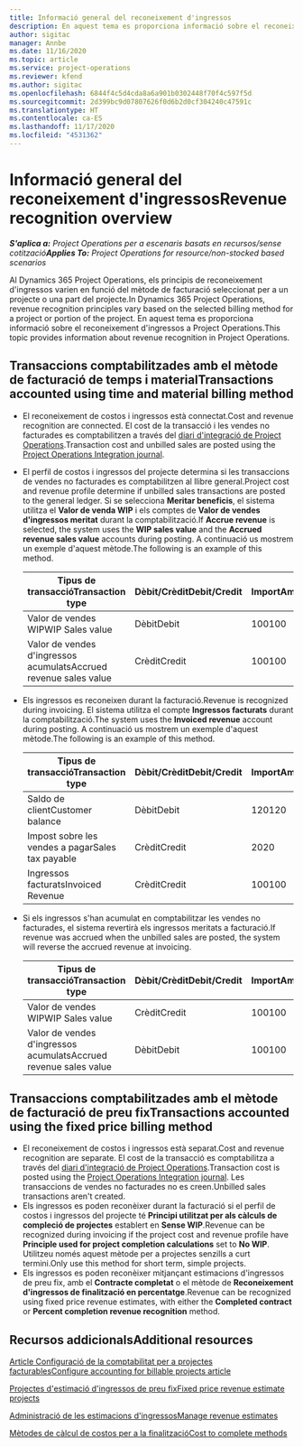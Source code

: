 ```yaml
---
title: Informació general del reconeixement d'ingressos
description: En aquest tema es proporciona informació sobre el reconeixement d'ingressos a Project Operations.
author: sigitac
manager: Annbe
ms.date: 11/16/2020
ms.topic: article
ms.service: project-operations
ms.reviewer: kfend
ms.author: sigitac
ms.openlocfilehash: 6844f4c5d4cda8a6a901b0302448f70f4c597f5d
ms.sourcegitcommit: 2d399bc9d07807626f0d6b2d0cf304240c47591c
ms.translationtype: HT
ms.contentlocale: ca-ES
ms.lasthandoff: 11/17/2020
ms.locfileid: "4531362"
---
```

# <a name="revenue-recognition-overview"></a><span data-ttu-id="15e18-103">Informació general del reconeixement d'ingressos</span><span class="sxs-lookup"><span data-stu-id="15e18-103">Revenue recognition overview</span></span>

<span data-ttu-id="15e18-104">_**S'aplica a:** Project Operations per a escenaris basats en recursos/sense cotització_</span><span class="sxs-lookup"><span data-stu-id="15e18-104">_**Applies To:** Project Operations for resource/non-stocked based scenarios_</span></span>

<span data-ttu-id="15e18-105">Al Dynamics 365 Project Operations, els principis de reconeixement d'ingressos varien en funció del mètode de facturació seleccionat per a un projecte o una part del projecte.</span><span class="sxs-lookup"><span data-stu-id="15e18-105">In Dynamics 365 Project Operations, revenue recognition principles vary based on the selected billing method for a project or portion of the project.</span></span> <span data-ttu-id="15e18-106">En aquest tema es proporciona informació sobre el reconeixement d'ingressos a Project Operations.</span><span class="sxs-lookup"><span data-stu-id="15e18-106">This topic provides information about revenue recognition in Project Operations.</span></span>

## <a name="transactions-accounted-using-time-and-material-billing-method"></a><span data-ttu-id="15e18-107">Transaccions comptabilitzades amb el mètode de facturació de temps i material</span><span class="sxs-lookup"><span data-stu-id="15e18-107">Transactions accounted using time and material billing method</span></span>

- <span data-ttu-id="15e18-108">El reconeixement de costos i ingressos està connectat.</span><span class="sxs-lookup"><span data-stu-id="15e18-108">Cost and revenue recognition are connected.</span></span> <span data-ttu-id="15e18-109">El cost de la transacció i les vendes no facturades es comptabilitzen a través del [diari d'integració de Project Operations](../project-accounting/project-operations-integration-journal.md).</span><span class="sxs-lookup"><span data-stu-id="15e18-109">Transaction cost and unbilled sales are posted using the [Project Operations Integration journal](../project-accounting/project-operations-integration-journal.md).</span></span>
- <span data-ttu-id="15e18-110">El perfil de costos i ingressos del projecte determina si les transaccions de vendes no facturades es comptabilitzen al llibre general.</span><span class="sxs-lookup"><span data-stu-id="15e18-110">Project cost and revenue profile determine if unbilled sales transactions are posted to the general ledger.</span></span> <span data-ttu-id="15e18-111">Si se selecciona **Meritar beneficis**, el sistema utilitza el **Valor de venda WIP** i els comptes de **Valor de vendes d'ingressos meritat** durant la comptabilització.</span><span class="sxs-lookup"><span data-stu-id="15e18-111">If **Accrue revenue** is selected, the system uses the **WIP sales value** and the **Accrued revenue sales value** accounts during posting.</span></span> <span data-ttu-id="15e18-112">A continuació us mostrem un exemple d'aquest mètode.</span><span class="sxs-lookup"><span data-stu-id="15e18-112">The following is an example of this method.</span></span>  

  | <span data-ttu-id="15e18-113">Tipus de transacció</span><span class="sxs-lookup"><span data-stu-id="15e18-113">Transaction type</span></span> | <span data-ttu-id="15e18-114">Dèbit/Crèdit</span><span class="sxs-lookup"><span data-stu-id="15e18-114">Debit/Credit</span></span> | <span data-ttu-id="15e18-115">Import</span><span class="sxs-lookup"><span data-stu-id="15e18-115">Amount</span></span> |
  | --- | --- | --- |
  | <span data-ttu-id="15e18-116">Valor de vendes WIP</span><span class="sxs-lookup"><span data-stu-id="15e18-116">WIP Sales value</span></span> | <span data-ttu-id="15e18-117">Dèbit</span><span class="sxs-lookup"><span data-stu-id="15e18-117">Debit</span></span> | <span data-ttu-id="15e18-118">100</span><span class="sxs-lookup"><span data-stu-id="15e18-118">100</span></span> |
  | <span data-ttu-id="15e18-119">Valor de vendes d'ingressos acumulats</span><span class="sxs-lookup"><span data-stu-id="15e18-119">Accrued revenue sales value</span></span> | <span data-ttu-id="15e18-120">Crèdit</span><span class="sxs-lookup"><span data-stu-id="15e18-120">Credit</span></span> | <span data-ttu-id="15e18-121">100</span><span class="sxs-lookup"><span data-stu-id="15e18-121">100</span></span> |

- <span data-ttu-id="15e18-122">Els ingressos es reconeixen durant la facturació.</span><span class="sxs-lookup"><span data-stu-id="15e18-122">Revenue is recognized during invoicing.</span></span> <span data-ttu-id="15e18-123">El sistema utilitza el compte **Ingressos facturats** durant la comptabilització.</span><span class="sxs-lookup"><span data-stu-id="15e18-123">The system uses the **Invoiced revenue** account during posting.</span></span> <span data-ttu-id="15e18-124">A continuació us mostrem un exemple d'aquest mètode.</span><span class="sxs-lookup"><span data-stu-id="15e18-124">The following is an example of this method.</span></span>  

  | <span data-ttu-id="15e18-125">Tipus de transacció</span><span class="sxs-lookup"><span data-stu-id="15e18-125">Transaction type</span></span> | <span data-ttu-id="15e18-126">Dèbit/Crèdit</span><span class="sxs-lookup"><span data-stu-id="15e18-126">Debit/Credit</span></span> | <span data-ttu-id="15e18-127">Import</span><span class="sxs-lookup"><span data-stu-id="15e18-127">Amount</span></span> |
  | --- | --- | --- |
  | <span data-ttu-id="15e18-128">Saldo de client</span><span class="sxs-lookup"><span data-stu-id="15e18-128">Customer balance</span></span> | <span data-ttu-id="15e18-129">Dèbit</span><span class="sxs-lookup"><span data-stu-id="15e18-129">Debit</span></span> | <span data-ttu-id="15e18-130">120</span><span class="sxs-lookup"><span data-stu-id="15e18-130">120</span></span> |
  | <span data-ttu-id="15e18-131">Impost sobre les vendes a pagar</span><span class="sxs-lookup"><span data-stu-id="15e18-131">Sales tax payable</span></span> | <span data-ttu-id="15e18-132">Crèdit</span><span class="sxs-lookup"><span data-stu-id="15e18-132">Credit</span></span> | <span data-ttu-id="15e18-133">20</span><span class="sxs-lookup"><span data-stu-id="15e18-133">20</span></span> |
  | <span data-ttu-id="15e18-134">Ingressos facturats</span><span class="sxs-lookup"><span data-stu-id="15e18-134">Invoiced Revenue</span></span> | <span data-ttu-id="15e18-135">Crèdit</span><span class="sxs-lookup"><span data-stu-id="15e18-135">Credit</span></span> | <span data-ttu-id="15e18-136">100</span><span class="sxs-lookup"><span data-stu-id="15e18-136">100</span></span> |

- <span data-ttu-id="15e18-137">Si els ingressos s'han acumulat en comptabilitzar les vendes no facturades, el sistema revertirà els ingressos meritats a facturació.</span><span class="sxs-lookup"><span data-stu-id="15e18-137">If revenue was accrued when the unbilled sales are posted, the system will reverse the accrued revenue at invoicing.</span></span>

  | <span data-ttu-id="15e18-138">Tipus de transacció</span><span class="sxs-lookup"><span data-stu-id="15e18-138">Transaction type</span></span> | <span data-ttu-id="15e18-139">Dèbit/Crèdit</span><span class="sxs-lookup"><span data-stu-id="15e18-139">Debit/Credit</span></span> | <span data-ttu-id="15e18-140">Import</span><span class="sxs-lookup"><span data-stu-id="15e18-140">Amount</span></span> |
  | --- | --- | --- |
  | <span data-ttu-id="15e18-141">Valor de vendes WIP</span><span class="sxs-lookup"><span data-stu-id="15e18-141">WIP Sales value</span></span> | <span data-ttu-id="15e18-142">Crèdit</span><span class="sxs-lookup"><span data-stu-id="15e18-142">Credit</span></span> | <span data-ttu-id="15e18-143">100</span><span class="sxs-lookup"><span data-stu-id="15e18-143">100</span></span> |
  | <span data-ttu-id="15e18-144">Valor de vendes d'ingressos acumulats</span><span class="sxs-lookup"><span data-stu-id="15e18-144">Accrued revenue sales value</span></span> | <span data-ttu-id="15e18-145">Dèbit</span><span class="sxs-lookup"><span data-stu-id="15e18-145">Debit</span></span> | <span data-ttu-id="15e18-146">100</span><span class="sxs-lookup"><span data-stu-id="15e18-146">100</span></span> |

## <a name="transactions-accounted-using-the-fixed-price-billing-method"></a><span data-ttu-id="15e18-147">Transaccions comptabilitzades amb el mètode de facturació de preu fix</span><span class="sxs-lookup"><span data-stu-id="15e18-147">Transactions accounted using the fixed price billing method</span></span>

- <span data-ttu-id="15e18-148">El reconeixement de costos i ingressos està separat.</span><span class="sxs-lookup"><span data-stu-id="15e18-148">Cost and revenue recognition are separate.</span></span> <span data-ttu-id="15e18-149">El cost de la transacció es comptabilitza a través del [diari d'integració de Project Operations](../project-accounting/project-operations-integration-journal.md).</span><span class="sxs-lookup"><span data-stu-id="15e18-149">Transaction cost is posted using the [Project Operations Integration journal](../project-accounting/project-operations-integration-journal.md).</span></span> <span data-ttu-id="15e18-150">Les transaccions de vendes no facturades no es creen.</span><span class="sxs-lookup"><span data-stu-id="15e18-150">Unbilled sales transactions aren't created.</span></span>
- <span data-ttu-id="15e18-151">Els ingressos es poden reconèixer durant la facturació si el perfil de costos i ingressos del projecte té **Principi utilitzat per als càlculs de compleció de projectes** establert en **Sense WIP**.</span><span class="sxs-lookup"><span data-stu-id="15e18-151">Revenue can be recognized during invoicing if the project cost and revenue profile have **Principle used for project completion calculations** set to **No WIP**.</span></span> <span data-ttu-id="15e18-152">Utilitzeu només aquest mètode per a projectes senzills a curt termini.</span><span class="sxs-lookup"><span data-stu-id="15e18-152">Only use this method for short term, simple projects.</span></span>
- <span data-ttu-id="15e18-153">Els ingressos es poden reconèixer mitjançant estimacions d'ingressos de preu fix, amb el **Contracte completat** o el mètode de **Reconeixement d'ingressos de finalització en percentatge**.</span><span class="sxs-lookup"><span data-stu-id="15e18-153">Revenue can be recognized using fixed price revenue estimates, with either the **Completed contract** or **Percent completion revenue recognition** method.</span></span>

## <a name="additional-resources"></a><span data-ttu-id="15e18-154">Recursos addicionals</span><span class="sxs-lookup"><span data-stu-id="15e18-154">Additional resources</span></span>
[<span data-ttu-id="15e18-155">Article Configuració de la comptabilitat per a projectes facturables</span><span class="sxs-lookup"><span data-stu-id="15e18-155">Configure accounting for billable projects article</span></span>](../project-accounting/configure-accounting-billable-projects.md)

[<span data-ttu-id="15e18-156">Projectes d'estimació d'ingressos de preu fix</span><span class="sxs-lookup"><span data-stu-id="15e18-156">Fixed price revenue estimate projects</span></span>](rev-rec-percentage-completion-method.md)

[<span data-ttu-id="15e18-157">Administració de les estimacions d'ingressos</span><span class="sxs-lookup"><span data-stu-id="15e18-157">Manage revenue estimates</span></span>](rev-rec-completed-contract-method.md)

[<span data-ttu-id="15e18-158">Mètodes de càlcul de costos per a la finalització</span><span class="sxs-lookup"><span data-stu-id="15e18-158">Cost to complete methods</span></span>](cost-complete-methods.md)

